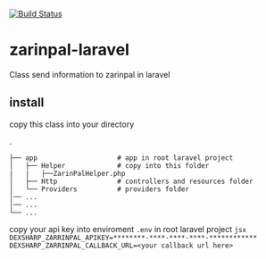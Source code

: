 [![Build Status](https://travis-ci.org/MasoudZarjani/zarinpal-laravel.svg?branch=master)](https://travis-ci.org/MasoudZarjani/zarinpal-laravel)

# zarinpal-laravel
Class send information to zarinpal in laravel

## install
copy this class into your directory

.

    ├── app                    # app in root laravel project
    │   ├── Helper             # copy into this folder
    |   |   ├──ZarinPalHelper.php      
    │   ├── Http               # controllers and resources folder
    │   └── Providers          # providers folder
    │── ...
    │── ...
    └── ...
    
 copy your api key into enviroment `.env` in root laravel project 
      ```jsx
      DEXSHARP_ZARRINPAL_APIKEY=********-****-****-****-************
      DEXSHARP_ZARRINPAL_CALLBACK_URL=<your callback url here>
      ```
